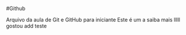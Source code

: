 #Github


Arquivo da aula de Git e GitHub para iniciante
Este é um a
saiba mais lllll
gostou add teste
